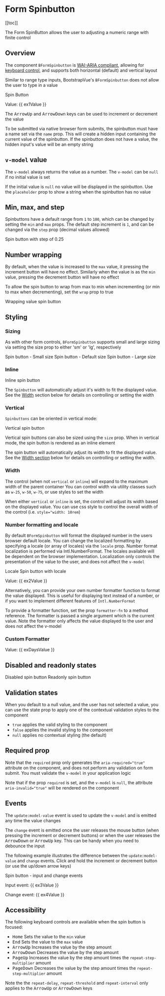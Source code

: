 # Form Spinbutton

<ComponentSidebar>

[[toc]]

</ComponentSidebar>

<div class="lead mb-5">

The Form SpinButton allows the user to adjusting a numeric range with finite control

</div>

## Overview

The component `BFormSpinbutton` is
[WAI-ARIA compliant](https://www.w3.org/TR/wai-aria-practices-1.2/#spinbutton), allowing for [keyboard control](#accessibility), and supports both horizontal (default) and vertical layout

Similar to range type inputs, BootstrapVue's `BFormSpinbutton` does not allow the user to type in a value

<HighlightCard>
  <label for="demo-sb">Spin Button</label>
  <BFormSpinbutton id="demo-sb" v-model="ex1Value" min="1" max="100" />
  <p>Value: {{ ex1Value }}</p>
  <template #html>

```vue
<template>
  <label for="demo-sb">Spin Button</label>
  <BFormSpinbutton id="demo-sb" v-model="value" min="1" max="100" />
  <p>Value: {{ value }}</p>
</template>

<script setup lang="ts">
const value = ref(50)
</script>
```

  </template>
</HighlightCard>

The <kbd>ArrowUp</kbd> and <kbd>ArrowDown</kbd> keys can be used to increment or decrement the value

To be submitted via native browser form submits, the spinbutton must have a name set via the `name` prop. This will create a hidden input containing the current value of the spinbutton. If the spinbutton does not have a value, the hidden input's value will be an empty string

## `v-model` value

The `v-model` always returns the value as a number. The `v-model` can be `null` if no initial value is set

If the initial value is `null` no value will be displayed in the spinbutton. Use the `placeholder` prop to show a string when the spinbutton has no value

## Min, max, and step

Spinbuttons have a default range from `1` to `100`, which can be changed by setting the `min` and `max` props. The default step increment is `1`, and can be changed via the `step` prop (decimal values allowed)

<HighlightCard>
  <label for="sb-step">Spin button with step of 0.25</label>
  <BFormSpinbutton
    id="sb-step"
    min="0"
    max="10"
    step="0.25"
    placeholder="--"
  />
  <template #html>

```vue-html
<label for="sb-step">Spin button with step of 0.25</label>
<BFormSpinbutton
  id="sb-step"
  min="0"
  max="10"
  step="0.25"
  placeholder="--"
/>
```

  </template>
</HighlightCard>

## Number wrapping

By default, when the value is increased to the `max` value, it pressing the increment button will have no effect. Similarly when the value is as the `min` value, pressing the decrement button will have no effect

To allow the spin button to wrap from max to min when incrementing (or min to max when decrementing), set the `wrap` prop to true

<HighlightCard>
  <label for="sb-wrap">Wrapping value spin button</label>
  <BFormSpinbutton id="sb-wrap" wrap min="1" max="25" placeholder="--" />
  <template #html>

```vue-html
<label for="sb-wrap">Wrapping value spin button</label>
<BFormSpinbutton id="sb-wrap" wrap min="1" max="25" placeholder="--" />
```

  </template>
</HighlightCard>

## Styling

### Sizing

As with other form controls, `BFormSpinbutton` supports small and large sizing via setting the size prop to either 'sm' or 'lg', respectively

<HighlightCard>
  <label for="sb-small">Spin button - Small size</label>
  <BFormSpinbutton id="sb-small" size="sm" placeholder="--" class="mb-2" />
  <label for="sb-default">Spin button - Default size</label>
  <BFormSpinbutton id="sb-default" placeholder="--" class="mb-2" />
  <label for="sb-large">Spin button - Large size</label>
  <BFormSpinbutton id="sb-large" size="lg" placeholder="--" class="mb-2" />
  <template #html>

```vue-html
<label for="sb-small">Spin button - Small size</label>
<BFormSpinbutton id="sb-small" size="sm" placeholder="--" class="mb-2" />
<label for="sb-default">Spin button - Default size</label>
<BFormSpinbutton id="sb-default" placeholder="--" class="mb-2" />
<label for="sb-large">Spin button - Large size</label>
<BFormSpinbutton id="sb-large" size="lg" placeholder="--" class="mb-2" />
```

  </template>
</HighlightCard>

### Inline

<HighlightCard>
  <label for="sb-inline">Inline spin button</label>
  <BFormSpinbutton id="sb-inline" inline placeholder="--" />
  <template #html>

```vue-html
<label for="sb-inline">Inline spin button</label>
<BFormSpinbutton id="sb-inline" inline placeholder="--" />
```

  </template>
</HighlightCard>

The `Spinbutton` will automatically adjust it's width to fit the displayed value. See the [Width](#width) section below for details on controlling or setting the width

### Vertical

`Spinbuttons` can be oriented in vertical mode:

<HighlightCard>
  <label for="sb-vertical">Vertical spin button</label>
  <BFormSpinbutton id="sb-vertical" vertical placeholder="--" />
  <template #html>

```vue-html
<label for="sb-vertical">Vertical spin button</label>
<BFormSpinbutton id="sb-vertical" vertical placeholder="--" />
```

  </template>
</HighlightCard>

Vertical spin buttons can also be sized using the `size` prop. When in vertical mode, the spin button is rendered as an inline element

The spin button will automatically adjust its width to fit the displayed value. See the [Width section](#width) below for details on controlling or setting the width.

### Width

The control (when not `vertical` or `inline`) will expand to the maximum width of the parent container You can control width via utility classes such as `w-25`, `w-50`, `w-75`, or use styles to set the width

When either `vertical` or `inline` is set, the control will adjust its width based on the displayed value. You can use css style to control the overall width of the control (i.e. `style="width: 10rem`)

### Number formatting and locale

By default `BFormSpinbutton` will format the displayed number in the users browser default locale. You can change the localized formatting by specifying a locale (or array of locales) via the `locale` prop. Number format localization is performed via Intl.NumberFormat. The locales available will be dependent on the browser implementation. Localization only controls the presentation of the value to the user, and does not affect the `v-model`

<HighlightCard>
  <label for="sb-locales">Locale</label>
  <BFormSelect id="sb-locales" v-model="locale" :options="locales" />
  <label for="sb-local" class="mt-2">Spin button with locale</label>
  <BFormSpinbutton
    id="sb-locale"
    v-model="ex2Value"
    :locale="locale"
    min="0"
    max="10"
    step="0.125"
  />
  <p>Value: {{ ex2Value }}</p>
  <template #html>

```vue
<template>
  <label for="sb-locales">Locale</label>
  <BFormSelect id="sb-locales" v-model="locale" :options="locales" />
  <label for="sb-local" class="mt-2">Spin button with locale</label>
  <BFormSpinbutton id="sb-locale" v-model="value" :locale="locale" min="0" max="10" step="0.125" />
  <p>Value: {{ value }}</p>
</template>

<script setup lang="ts">
const value = ref(0)

const locale = ref('fr-CA')
const locales = [
  {value: 'en', text: 'English'},
  {value: 'de', text: 'German'},
  {value: 'fr-CA', text: 'French (Canadian)'},
  {value: 'fa', text: 'Persian'},
  {value: 'ar-EG', text: 'Arabic (Egyptian)'},
] as const
</script>
```

  </template>
</HighlightCard>

Alternatively, you can provide your own number formatter function to format the value displayed. This is useful for displaying text instead of a number, or if you want to implement different features of `Intl.NumberFormat`

To provide a formatter function, set the prop `formatter-fn` to a method reference. The formatter is passed a single argument which is the current value. Note the formatter only affects the value displayed to the user and does not affect the v-model

### Custom Formatter

<HighlightCard>
  <BFormSpinbutton
    v-model="exDaysValue"
    :formatter-fn="dayFormatter"
    min="0"
    max="6"
    wrap
  />
  <p>Value: {{ exDaysValue }}</p>
  <template #html>

```vue
<template>
  <BFormSpinbutton v-model="value" :formatter-fn="dayFormatter" min="0" max="6" wrap />
  <p>Value: {{ value }}</p>
</template>

<script setup lang="ts">
const value = ref(0)

const dayFormatter = (value) => days[value]
</script>
```

  </template>
</HighlightCard>

## Disabled and readonly states

<HighlightCard>
  <BRow>
    <BCol md="6" class="mb-2">
      <label for="sb-disabled">Disabled spin button</label>
      <BFormSpinbutton id="sb-disabled" disabled placeholder="--" />
    </BCol>
    <BCol md="6" class="mb-2">
      <label for="sb-readonly" class="">Readonly spin button</label>
      <BFormSpinbutton id="sb-readonly" readonly placeholder="--" />
    </BCol>
  </BRow>
  <template #html>

```vue-html
<BRow>
  <BCol md="6" class="mb-2">
    <label for="sb-disabled">Disabled spin button</label>
    <BFormSpinbutton id="sb-disabled" disabled placeholder="--" />
  </BCol>
  <BCol md="6" class="mb-2">
    <label for="sb-readonly" class="">Readonly spin button</label>
    <BFormSpinbutton id="sb-readonly" readonly placeholder="--" />
  </BCol>
</BRow>
```

  </template>
</HighlightCard>

## Validation states

When you default to a null value, and the user has not selected a value, you can use the state prop to apply one of the contextual validation styles to the component

- `true` applies the valid styling to the component
- `false` applies the invalid styling to the component
- `null` applies no contextual styling (the default)

## Required prop

Note that the `required` prop only generates the `aria-required="true"` attribute on the component, and does not perform any validation on form submit. You must validate the `v-model` in your application logic

Note that if the prop `required` is set, and the `v-model` is `null`, the attribute `aria-invalid="true"` will be rendered on the component

## Events

The `update:model-value` event is used to update the `v-model` and is emitted any time the value changes

The `change` event is emitted once the user releases the mouse button (when pressing the increment or decrement buttons) or when the user releases the <kbd>ArrowDown</kbd> or <kbd>ArrowUp</kbd> key. This can be handy when you need to debounce the input

The following example illustrates the difference between the `update:model-value` and `change` events. Click and hold the increment or decrement button (or use the up/down arrow keys)

<HighlightCard>
  <label for="sb-input">Spin button - input and change events</label>
  <BFormSpinbutton
    id="sb-input"
    v-model="ex3Value"
    @change="ex4Value = $event"
    wrap
  />
  <p>Input event: {{ ex3Value }}</p>
  <p>Change event: {{ ex4Value }}</p>
  <template #html>

```vue
<template>
  <label for="sb-input">Spin button - input and change events</label>
  <BFormSpinbutton id="sb-input" v-model="value1" @change="value2 = $event" wrap />
  <p>Input event: {{ value1 }}</p>
  <p>Change event: {{ value2 }}</p>
</template>

<script setup lang="ts">
const value1 = ref(0)
const value2 = ref(null)
</script>
```

  </template>
</HighlightCard>

## Accessibility

The following keyboard controls are available when the spin button is focused:

- <kbd>Home</kbd> Sets the value to the `min` value
- <kbd>End</kbd> Sets the value to the `max` value
- <kbd>ArrowUp</kbd> Increases the value by the step amount
- <kbd>ArrowDown</kbd> Decreases the value by the step amount
- <kbd>PageUp</kbd> Increases the value by the step amount times the `repeat-step-multiplier` amount
- <kbd>PageDown</kbd> Decreases the value by the step amount times the `repeat-step-multiplier` amount

Note the the `repeat-delay`, `repeat-threshold` and `repeat-interval` only applies to the <kbd>ArrowUp</kbd> or <kbd>ArrowDown</kbd> keys

<ComponentReference :data="data" />

<script setup lang="ts">
import {data} from '../../data/components/formSpinbutton.data'
import ComponentReference from '../../components/ComponentReference.vue'
import ComponentSidebar from '../../components/ComponentSidebar.vue'
import HighlightCard from '../../components/HighlightCard.vue'
import {BButton, BProgressBar, BCard, BCardBody, BProgress, BFormSpinbutton, BFormSelect, BRow, BCol} from 'bootstrap-vue-next'
import {ref} from 'vue'

const days = ['Sunday', 'Monday', 'Tuesday', 'Wednesday', 'Thursday', 'Friday', 'Saturday']

const ex1Value = ref(50)
const ex2Value = ref(0)
const exDaysValue = ref(0)

const ex3Value = ref(0)
const ex4Value = ref(null)

const locale = ref('fr-CA')
const locales = [
  { value: 'en', text: 'English' },
  { value: 'de', text: 'German' },
  { value: 'fr-CA', text: 'French (Canadian)' },
  { value: 'fa', text: 'Persian' },
  { value: 'ar-EG', text: 'Arabic (Egyptian)' }
] as const

const dayFormatter = (value) => days[value]

</script>
